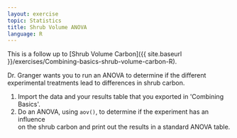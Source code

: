 ```yaml
---
layout: exercise
topic: Statistics
title: Shrub Volume ANOVA
language: R
---
```


This is a follow up to [Shrub Volume Carbon]({{ site.baseurl }}/exercises/Combining-basics-shrub-volume-carbon-R).

Dr. Granger wants you to run an ANOVA to determine if the different experimental 
treatments lead to differences in shrub carbon.

1. Import the data and your results table that you exported in 'Combining 
   Basics'.
2. Do an ANOVA, using `aov()`, to determine if the experiment has an influence  
   on the shrub carbon and print out the results in a standard ANOVA table. 
